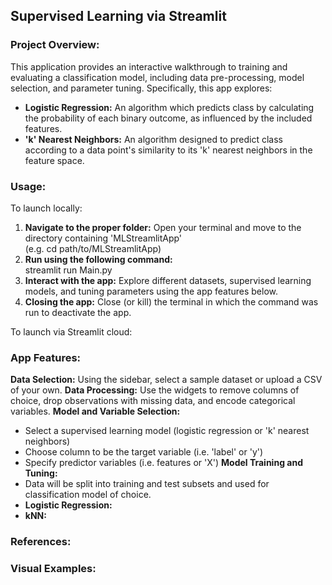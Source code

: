 ## Supervised Learning via Streamlit

### Project Overview: 
This application provides an interactive walkthrough to training and evaluating a classification model, including data pre-processing, model selection, and parameter tuning. Specifically, this app explores:
- **Logistic Regression:** An algorithm which predicts class by calculating the probability of each binary outcome, as influenced by the included features.
- **'k' Nearest Neighbors:** An algorithm designed to predict class according to a data point's similarity to its 'k' nearest neighbors in the feature space.


### Usage:
To launch locally:
1. **Navigate to the proper folder:** Open your terminal and move to the directory containing 'MLStreamlitApp'  
   (e.g. cd path/to/MLStreamlitApp)
2. **Run using the following command:**  
   streamlit run Main.py
3. **Interact with the app:** Explore different datasets, supervised learning models, and tuning parameters using the app features below.
4. **Closing the app:** Close (or kill) the terminal in which the command was run to deactivate the app.

To launch via Streamlit cloud:


### App Features:
**Data Selection:** Using the sidebar, select a sample dataset or upload a CSV of your own.
**Data Processing:** Use the widgets to remove columns of choice, drop observations with missing data, and encode categorical variables.
**Model and Variable Selection:**
  - Select a supervised learning model (logistic regression or 'k' nearest neighbors)
  - Choose column to be the target variable (i.e. 'label' or 'y')
  - Specify predictor variables (i.e. features or 'X')
**Model Training and Tuning:**
  - Data will be split into training and test subsets and used for classification model of choice.
  - **Logistic Regression:**
  - **kNN:**

### References:

### Visual Examples:
